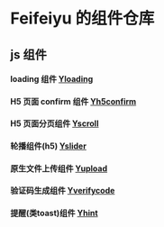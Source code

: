 # Feifeiyu 的组件仓库  

## js 组件 ##
#### loading 组件 [Yloading](https://github.com/FeifeiyuM/JSComponents/tree/master/loading-h5)
#### H5 页面 confirm 组件 [Yh5confirm](https://github.com/FeifeiyuM/JSComponents/tree/master/yh5confirm)
#### H5 页面分页组件 [Yscroll](https://github.com/FeifeiyuM/JSComponents/tree/master/yscroll)
#### 轮播组件(h5) [Yslider](https://github.com/FeifeiyuM/JSComponents/tree/master/yslidero)
#### 原生文件上传组件 [Yupload](https://github.com/FeifeiyuM/JSComponents/tree/master/yupload)
#### 验证码生成组件 [Yverifycode](https://github.com/FeifeiyuM/JSComponents/tree/master/yverifycode)
#### 提醒(类toast)组件 [Yhint](https://github.com/FeifeiyuM/JSComponents/tree/master/yhint)

